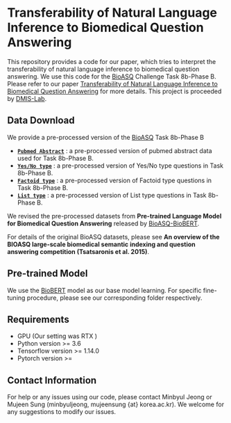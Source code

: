 # Transferability of Natural Language Inference to Biomedical Question Answering
This repository provides a code for our paper, which tries to interpret the transferability of natural language inference to biomedical question answering.
We use this code for the [BioASQ](http://bioasq.org/) Challenge Task 8b-Phase B.
Please refer to our paper [Transferability of Natural Language Inference to Biomedical Question Answering]() for more details.
This project is proceeded by [DMIS-Lab](https://dmis.korea.ac.kr).

## Data Download
We provide a pre-processed version of the [BioASQ](http://participants-area.bioasq.org/datasets/) Task 8b-Phase B
* **[`Pubmed Abstract`]()** : a pre-processed version of pubmed abstract data used for Task 8b-Phase B.
* **[`Yes/No type`]()** : a pre-processed version of Yes/No type questions in Task 8b-Phase B.
* **[`Factoid type`]()** : a pre-processed version of Factoid type questions in Task 8b-Phase B.
* **[`List type`]()** : a pre-processed version of List type questions in Task 8b-Phase B.

We revised the pre-processed datasets from **Pre-trained Language Model for Biomedical Question Answering** released by [BioASQ-BioBERT](https://github.com/dmis-lab/bioasq-biobert).

For details of the original BioASQ datasets, please see **An overview of the BIOASQ large-scale biomedical semantic indexing and question answering competition (Tsatsaronis et al. 2015)**.

## Pre-trained Model
We use the [BioBERT](https://github.com/dmis-lab/biobert) model as our base model learning.
For specific fine-tuning procedure, please see our corresponding folder respectively.

## Requirements

* GPU (Our setting was RTX )
* Python version >= 3.6
* Tensorflow version >= 1.14.0
* Pytorch version >= 

## Contact Information
For help or any issues using our code, please contact Minbyul Jeong or Mujeen Sung (minbyuljeong, mujeensung {at} korea.ac.kr).
We welcome for any suggestions to modify our issues.

